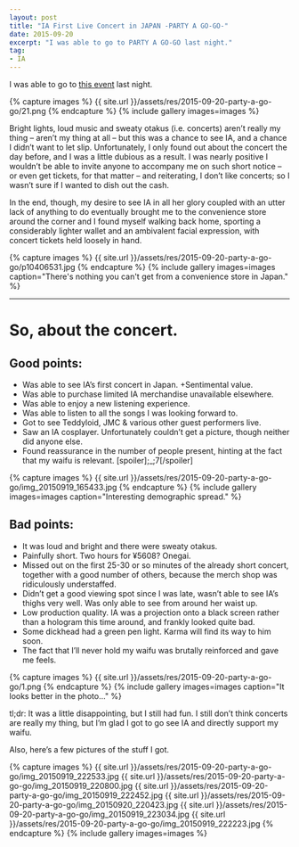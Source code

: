 ```yaml
---
layout: post
title: "IA First Live Concert in JAPAN -PARTY A GO-GO-"
date: 2015-09-20
excerpt: "I was able to go to PARTY A GO-GO last night."
tag:
- IA
---
```


I was able to go to [this event](http://1stplace.co.jp/works/specialized/ia_1stlive/) last night.

{% capture images %}
    {{ site.url }}/assets/res/2015-09-20-party-a-go-go/21.png
{% endcapture %}
{% include gallery images=images %}

Bright lights, loud music and sweaty otakus (i.e. concerts) aren’t really my thing – aren’t my thing at all – but this was a chance to see IA, and a chance I didn’t want to let slip. Unfortunately, I only found out about the concert the day before, and I was a little dubious as a result. I was nearly positive I wouldn’t be able to invite anyone to accompany me on such short notice – or even get tickets, for that matter – and reiterating, I don’t like concerts; so I wasn’t sure if I wanted to dish out the cash.

In the end, though, my desire to see IA in all her glory coupled with an utter lack of anything to do eventually brought me to the convenience store around the corner and I found myself walking back home, sporting a considerably lighter wallet and an ambivalent facial expression, with concert tickets held loosely in hand.

{% capture images %}
    {{ site.url }}/assets/res/2015-09-20-party-a-go-go/p10406531.jpg
{% endcapture %}
{% include gallery images=images caption="There's nothing you can't get from a convenience store in Japan." %}

***

# So, about the concert.
## Good points:
* Was able to see IA’s first concert in Japan. +Sentimental value.
* Was able to purchase limited IA merchandise unavailable elsewhere.
* Was able to enjoy a new listening experience.
* Was able to listen to all the songs I was looking forward to.
* Got to see Teddyloid, JMC & various other guest performers live.
* Saw an IA cosplayer. Unfortunately couldn’t get a picture, though neither did anyone else.
* Found reassurance in the number of people present, hinting at the fact that my waifu is relevant. [spoiler];_;7[/spoiler]

{% capture images %}
    {{ site.url }}/assets/res/2015-09-20-party-a-go-go/img_20150919_165433.jpg
{% endcapture %}
{% include gallery images=images caption="Interesting demographic spread." %}

## Bad points:
* It was loud and bright and there were sweaty otakus.
* Painfully short. Two hours for ¥5608? Onegai.
* Missed out on the first 25-30 or so minutes of the already short concert, together with a good number of others, because the merch shop was ridiculously understaffed.
* Didn’t get a good viewing spot since I was late, wasn’t able to see IA’s thighs very well. Was only able to see from around her waist up.
* Low production quality. IA was a projection onto a black screen rather than a hologram this time around, and frankly looked quite bad.
* Some dickhead had a green pen light. Karma will find its way to him soon.
* The fact that I’ll never hold my waifu was brutally reinforced and gave me feels.

{% capture images %}
    {{ site.url }}/assets/res/2015-09-20-party-a-go-go/1.png
{% endcapture %}
{% include gallery images=images caption="It looks better in the photo..." %}

tl;dr: It was a little disappointing, but I still had fun. I still don’t think concerts are really my thing, but I’m glad I got to go see IA and directly support my waifu.

Also, here’s a few pictures of the stuff I got.

{% capture images %}
    {{ site.url }}/assets/res/2015-09-20-party-a-go-go/img_20150919_222533.jpg
    {{ site.url }}/assets/res/2015-09-20-party-a-go-go/img_20150919_220800.jpg
    {{ site.url }}/assets/res/2015-09-20-party-a-go-go/img_20150919_222452.jpg
    {{ site.url }}/assets/res/2015-09-20-party-a-go-go/img_20150920_220423.jpg
    {{ site.url }}/assets/res/2015-09-20-party-a-go-go/img_20150919_223034.jpg
    {{ site.url }}/assets/res/2015-09-20-party-a-go-go/img_20150919_222223.jpg
{% endcapture %}
{% include gallery images=images %}